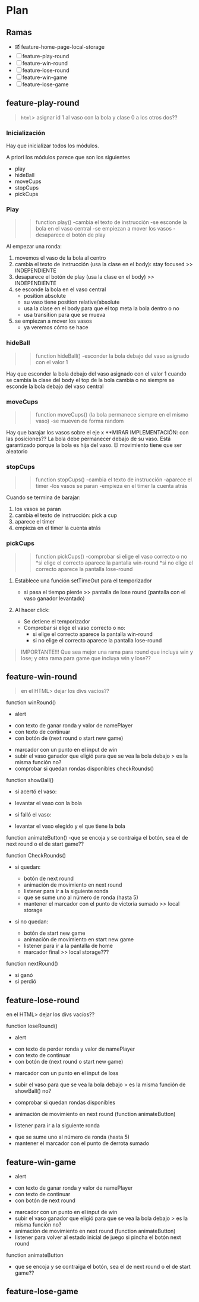 # Plan

## Ramas

* 🗹 feature-home-page-local-storage
* ☐ feature-play-round
* ☐ feature-win-round
* ☐ feature-lose-round
* ☐ feature-win-game
* ☐ feature-lose-game

## feature-play-round

> `html`> asignar id 1 al vaso con la bola y clase 0 a los otros dos??

### Inicialización

Hay que inicializar todos los módulos.

A priori los módulos parece que son los siguientes

* play
* hideBall
* moveCups
* stopCups
* pickCups

### Play

>>function play()
-cambia el texto de instrucción
-se esconde la bola en el vaso central
-se empiezan a mover los vasos
-desaparece el botón de play

Al empezar una ronda:

1. movemos el vaso de la bola al centro
1. cambia el texto de instrucción (usa la clase en el body): stay focused >> INDEPENDIENTE
1. desaparece el botón de play (usa la clase en el body) >> INDEPENDIENTE
1. se esconde la bola en el vaso central
    * position absolute
    * su vaso tiene position relative/absolute
    * usa la clase en el body para que el top meta la bola dentro o no
    * usa transition para que se mueva
1. se empiezan a mover los vasos
    * ya veremos cómo se hace

### hideBall

>>function hideBall()
-esconder la bola debajo del vaso asignado con el valor 1

Hay que esconder la bola debajo del vaso asignado con el valor 1
cuando se cambia la clase del body el top de la bola cambia o no
siempre se esconde la bola debajo del vaso central

### moveCups

>>function moveCups()
(la bola permanece siempre en el mismo vaso)
-se mueven de forma random

Hay que barajar los vasos sobre el eje x
**MIRAR IMPLEMENTACIÓN: con las posiciones??
La bola debe permanecer debajo de su vaso. Está garantizado porque la bola es hija del vaso.
El movimiento tiene que ser aleatorio

### stopCups

>>function stopCups()
-cambia el texto de instrucción
-aparece el timer
-los vasos se paran
-empieza en el timer la cuenta atrás

Cuando se termina de barajar:

1. los vasos se paran
1. cambia el texto de instrucción: pick a cup
1. aparece el timer
1. empieza en el timer la cuenta atrás

### pickCups

>>function pickCups()
-comprobar si elige el vaso correcto o no
*si elige el correcto aparece la pantalla win-round
*si no elige el correcto aparece la pantalla lose-round

1. Establece una función setTimeOut para el temporizador
    * si pasa el tiempo pierde >> pantalla de lose round (pantalla con el vaso ganador levantado)

1. Al hacer click:
    * Se detiene el temporizador
    * Comprobar si elige el vaso correcto o no:
        * si elige el correcto aparece la pantalla win-round
        * si no elige el correcto aparece la pantalla lose-round

>IMPORTANTE!!!
Que sea mejor una rama para round que incluya win y lose; y otra rama para game que incluya win y lose??

## feature-win-round

> en el HTML> dejar los divs vacíos??

function winRound()

- alert
* con texto de ganar ronda y valor de namePlayer
* con texto de continuar
* con botón de (next round o start new game)
- marcador con un punto en el input de win
- subir el vaso ganador que eligió para que se vea la bola debajo  > es la misma función no?
- comprobar si quedan rondas disponibles checkRounds()

function showBall()

- si acertó el vaso:
* levantar el vaso con la bola 
- si falló el vaso:
* levantar el vaso elegido y el que tiene la bola

function animateButton()
-que se encoja y se contraiga el botón, sea el de next round o el de start game??

function CheckRounds()
* si quedan:
    - botón de next round
    - animación de movimiento en next round
    - listener para ir a la siguiente ronda
    * que se sume uno al número de ronda (hasta 5)
    * mantener el marcador con el punto de victoria sumado >> local storage
* si no quedan:
    - botón de start new game
    - animación de movimiento en start new game
    - listener para ir a la pantalla de home

    * marcador final >> local storage???

function nextRound()
* si ganó
* si perdió


## feature-lose-round

en el HTML> dejar los divs vacíos??

function loseRound()
- alert 
* con texto de perder ronda y valor de namePlayer
* con texto de continuar
* con botón de (next round o start new game)
- marcador con un punto en el input de loss
- subir el vaso para que se vea la bola debajo > es la misma función de showBall() no?
- comprobar si quedan rondas disponibles

- animación de movimiento en next round (function animateButton)
- listener para ir a la siguiente ronda
* que se sume uno al número de ronda (hasta 5)
* mantener el marcador con el punto de derrota sumado

## feature-win-game

- alert 
* con texto de ganar ronda y valor de namePlayer
* con texto de continuar
* con botón de next round
- marcador con un punto en el input de win
- subir el vaso ganador que eligió para que se vea la bola debajo  > es la misma función no?
- animación de movimiento en next round (function animateButton)
- listener para volver al estado inicial de juego si pincha el botón next round

function animateButton
- que se encoja y se contraiga el botón, sea el de next round o el de start game??


## feature-lose-game

